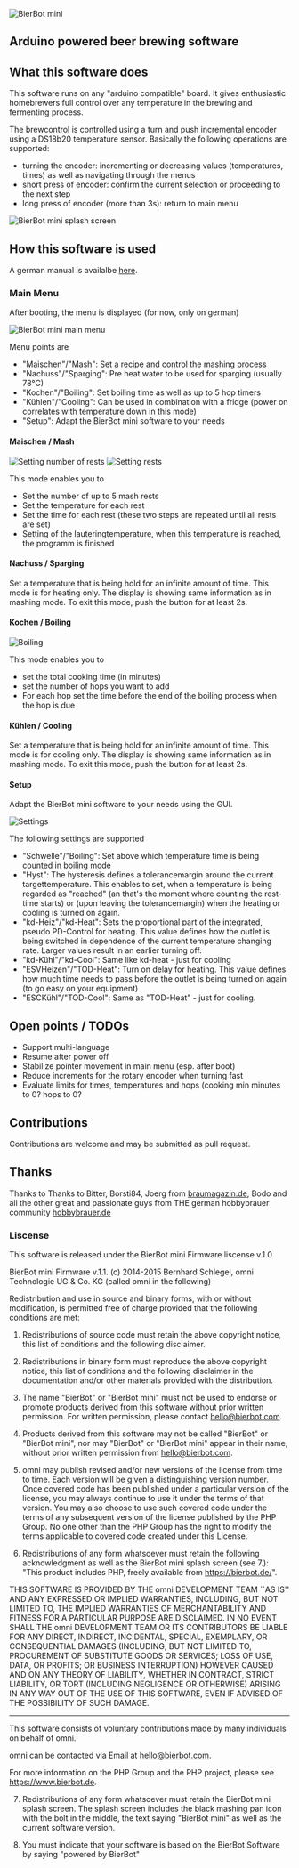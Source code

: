 ![BierBot mini](https://github.com/BernhardSchlegel/BierBot-mini/blob/master/img/BierBot_mini-Logo_1024x138.png)
## Arduino powered beer brewing software

## What this software does

This software runs on any "arduino compatible" board. It gives enthusiastic homebrewers full control over any temperature in the brewing and fermenting process. 

The brewcontrol is controlled using a turn and push incremental encoder using a DS18b20 temperature sensor. Basically the following operations are supported:
- turning the encoder: incrementing or decreasing values (temperatures, times) as well as navigating through the menus
- short press of encoder: confirm the current selection or proceeding to the next step
- long press of encoder (more than 3s): return to main menu

![BierBot mini splash screen](https://github.com/BernhardSchlegel/BierBot-mini/blob/master/img/01_splash.png)

## How this software is used

A german manual is availalbe [here](https://bierbot.de/data/BierBot_mini_de_v.1.0.pdf).

### Main Menu

After booting, the menu is displayed (for now, only on german)

![BierBot mini main menu](https://github.com/BernhardSchlegel/BierBot-mini/blob/master/img/02_main.png)

Menu points are
- "Maischen"/"Mash": Set a recipe and control the mashing process
- "Nachuss"/"Sparging": Pre heat water to be used for sparging (usually 78°C)
- "Kochen"/"Boiling": Set boiling time as well as up to 5 hop timers
- "Kühlen"/"Cooling": Can be used in combination with a fridge (power on correlates with temperature down in this mode)
- "Setup": Adapt the BierBot mini software to your needs

#### Maischen / Mash

![Setting number of rests](https://github.com/BernhardSchlegel/BierBot-mini/blob/master/img/03_rast.png)
![Setting rests](https://github.com/BernhardSchlegel/BierBot-mini/blob/master/img/04_mash.png)

This mode enables you to
-	Set the number of up to 5 mash rests
-	Set the temperature for each rest
-	Set the time for each rest (these two steps are repeated until all rests are set)
-	Setting of the lauteringtemperature, when this temperature is reached, the programm is finished

#### Nachuss / Sparging

Set a temperature that is being hold for an infinite amount of time. This mode is for heating only. The display is showing same information as in mashing mode. To exit this mode, push the button for at least 2s.

#### Kochen / Boiling

![Boiling](https://github.com/BernhardSchlegel/BierBot-mini/blob/master/img/06_hop.png)

This mode enables you to 
- set the total cooking time (in minutes)
- set the number of hops you want to add
- For each hop set the time before the end of the boiling process when the hop is due

#### Kühlen / Cooling

Set a temperature that is being hold for an infinite amount of time. This mode is for cooling only. The display is showing same information as in mashing mode. To exit this mode, push the button for at least 2s.

#### Setup

Adapt the BierBot mini software to your needs using the GUI.

![Settings](https://github.com/BernhardSchlegel/BierBot-mini/blob/master/img/09_settings.png)

The following settings are supported
- "Schwelle"/"Boiling": Set above which temperature time is being counted in boiling mode
- "Hyst": The hysteresis defines a tolerancemargin around the current targettemperature. This enables to set, when a temperature is being regarded as "reached" (an that's the moment where counting the rest-time starts) or (upon leaving the tolerancemargin) when the heating or cooling is turned on again.
- "kd-Heiz"/"kd-Heat": Sets the proportional part of the integrated, pseudo PD-Control for heating. This value defines how the outlet is being switched in dependence of the current temperature changing rate. Larger values result in an earlier turning off. 
- "kd-Kühl"/"kd-Cool": Same like kd-heat - just for cooling
- "ESVHeizen"/"TOD-Heat": Turn on delay for heating. This value defines how much time needs to pass before the outlet is being turned on again (to go easy on your equipment)
- "ESCKühl"/"TOD-Cool": Same as "TOD-Heat" - just for cooling. 

## Open points / TODOs

- Support multi-language
- Resume after power off
- Stabilize pointer movement in main menu (esp. after boot)
- Reduce increments for the rotary encoder when turning fast
- Evaluate limits for times, temperatures and hops (cooking min minutes to 0? hops to 0?

## Contributions

Contributions are welcome and may be submitted as pull request.

## Thanks

Thanks to Thanks to Bitter, Borsti84, Joerg from [braumagazin.de](http://braumagazin.de/), Bodo and all the other great and passionate guys from THE german hobbybrauer community [hobbybrauer.de](http://hobbybrauer.de/)

### Liscense


This software is released under the BierBot mini Firmware liscense v.1.0

BierBot mini Firmware v.1.1.
(c) 2014-2015 Bernhard Schlegel, omni Technologie UG & Co. KG
(called omni in the following)

Redistribution and use in source and binary forms, with or without
modification, is permitted free of charge provided that the 
following conditions are met:

1. Redistributions of source code must retain the above copyright
notice, this list of conditions and the following disclaimer.

2. Redistributions in binary form must reproduce the above copyright
notice, this list of conditions and the following disclaimer in
the documentation and/or other materials provided with the
distribution.

3. The name "BierBot" or "BierBot mini" must not be used to endorse 
or promote products derived from this software without prior written 
permission. For written permission, please contact hello@bierbot.com.

4. Products derived from this software may not be called "BierBot" 
or "BierBot mini", nor may "BierBot" or "BierBot mini" appear in 
their name, without prior written permission from hello@bierbot.com.  

5. omni may publish revised and/or new versions of the license from 
time to time. Each version will be given a distinguishing version 
number.
Once covered code has been published under a particular version
of the license, you may always continue to use it under the terms
of that version. You may also choose to use such covered code
under the terms of any subsequent version of the license
published by the PHP Group. No one other than the PHP Group has
the right to modify the terms applicable to covered code created
under this License.

6. Redistributions of any form whatsoever must retain the following
acknowledgment as well as the BierBot mini splash screen (see 7.):
"This product includes PHP, freely available from <https://bierbot.de/>".


THIS SOFTWARE IS PROVIDED BY THE omni DEVELOPMENT TEAM ``AS IS'' AND
ANY EXPRESSED OR IMPLIED WARRANTIES, INCLUDING, BUT NOT LIMITED TO,
THE IMPLIED WARRANTIES OF MERCHANTABILITY AND FITNESS FOR A
PARTICULAR PURPOSE ARE DISCLAIMED.  IN NO EVENT SHALL THE omni
DEVELOPMENT TEAM OR ITS CONTRIBUTORS BE LIABLE FOR ANY DIRECT,
INDIRECT, INCIDENTAL, SPECIAL, EXEMPLARY, OR CONSEQUENTIAL DAMAGES
(INCLUDING, BUT NOT LIMITED TO, PROCUREMENT OF SUBSTITUTE GOODS OR
SERVICES; LOSS OF USE, DATA, OR PROFITS; OR BUSINESS INTERRUPTION)
HOWEVER CAUSED AND ON ANY THEORY OF LIABILITY, WHETHER IN CONTRACT,
STRICT LIABILITY, OR TORT (INCLUDING NEGLIGENCE OR OTHERWISE)
ARISING IN ANY WAY OUT OF THE USE OF THIS SOFTWARE, EVEN IF ADVISED
OF THE POSSIBILITY OF SUCH DAMAGE.

--------------------------------------------------------------------

This software consists of voluntary contributions made by many
individuals on behalf of omni.

omni can be contacted via Email at hello@bierbot.com.

For more information on the PHP Group and the PHP project,
please see <https://www.bierbot.de>.

7. Redistributions of any form whatsoever must retain the BierBot 
mini splash screen. The splash screen includes the black mashing pan 
icon with the bolt in the middle, the text saying "BierBot mini" as
well as the current software version.

8. You must indicate that your software is based on the BierBot Software
by saying "powered by BierBot"
